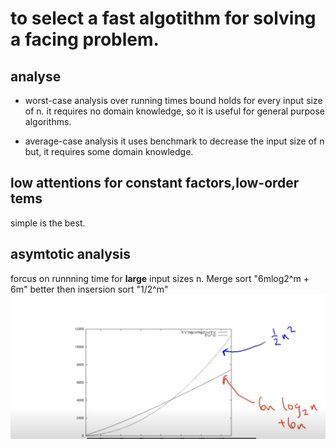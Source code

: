 # to select a fast algotithm for solving a facing problem.

## analyse

- worst-case analysis
  over running times bound holds for every input size of n.
  it requires no domain knowledge, so it is useful for general purpose algorithms.

- average-case analysis
  it uses benchmark to decrease the input size of n
  but, it requires some domain knowledge.

## low attentions for constant factors,low-order tems

simple is the best.

## asymtotic analysis

forcus on runnning time for **large** input sizes n.
Merge sort "6mlog2^m + 6m" better then insersion sort "1/2^m"
![comparative graph between merge sort and insertions sort](image.png)

